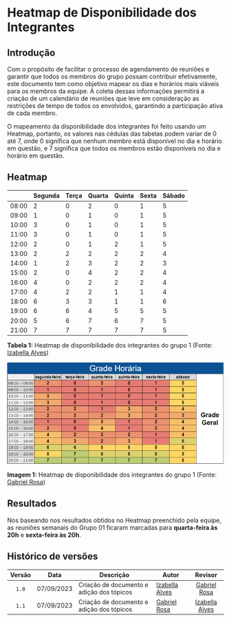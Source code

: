 # Heatmap de Disponibilidade dos Integrantes
## Introdução
Com o propósito de facilitar o processo de agendamento de reuniões e garantir que todos os membros do grupo possam contribuir efetivamente, este documento tem como objetivo mapear os dias e horários mais viáveis para os membros da equipe. A coleta dessas informações permitirá a criação de um calendário de reuniões que leve em consideração as restrições de tempo de todos os envolvidos, garantindo a participação ativa de cada membro.

O mapeamento da disponibilidade dos integrantes foi feito usando um Heatmap, portanto, os valores nas cédulas das tabelas podem variar de 0 até 7, onde 0 significa que nenhum membro está disponível no dia e horário em questão, e 7 significa que todos os membros estão disponíveis no dia e horário em questão.

## Heatmap

|        | Segunda | Terça | Quarta | Quinta | Sexta | Sábado |
|--------|---------|-------|--------|--------|-------|--------|
| 08:00  |     2    |    0   |     2   |   0     |   1    | 5       |
| 09:00  |    1     |     0  |      1  |   0     |   1    |    5    |
| 10:00  |     3    |   0    |     1   |   0     |  1     |     5   |
| 11:00  |    3     |   0    |    1    |   0     |   1    |   5     |
| 12:00  |      2   |    0   |     1   |    2    |  1     |    5    |
| 13:00  |      2   |    2   |     2   |    2    |  2     |    4    |
| 14:00  |     1    |    2   |     3   |    2    |  2     |    3    |
| 15:00  |    2     |    0   |    4    |     2   | 2      |    4    |
| 16:00  |     4    |    0   |     2   |     2   | 2      |    4    |
| 17:00  |      4   |    2   |     2   |     1   |   1    |    4    |
| 18:00  |      6   |    3   |     3   |     1   |   1    |    6   |
| 19:00  |     6    |     6  |     4   |     5  |    5   |    5    |
| 20:00  |     5    |     6  |     7   |     6   |    7   |   5     |
| 21:00  |     7    |     7  |      7  |     7   |    7   |     5   |

**Tabela 1:** Heatmap de disponibilidade dos integrantes do grupo 1 (Fonte: [Izabella Alves](https://github.com/izabellaalves))

![Heatmap de Disponibilidade](/docs/imagens/heatmap.png)

**Imagem 1:** Heatmap de disponibilidade dos integrantes do grupo 1 (Fonte: [Gabriel Rosa](https://github.com/gabrielrosa09))

## Resultados
Nos baseando nos resultados obtidos no Heatmap preenchido pela equipe, as reuniões semanais do Grupo 01 ficaram marcadas para **quarta-feira às 20h** e **sexta-feira às 20h**.
## Histórico de versões

|Versão|Data|Descrição|Autor|Revisor|
|:----:|----|---------|-----|:-------:|
|`1.0`|07/09/2023|Criação de documento e adição dos tópicos|[Izabella Alves](https://github.com/izabellaalves)|[Gabriel Rosa](https://github.com/gabrielrosa09)|
|`1.1`|07/09/2023|Criação de documento e adição dos tópicos|[Gabriel Rosa](https://github.com/gabrielrosa09)|[Izabella Alves](https://github.com/izabellaalves)|